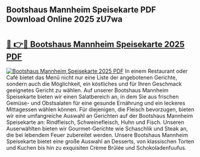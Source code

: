 ## Bootshaus Mannheim Speisekarte PDF Download Online 2025 zU7wa

# <h2><a href="http://gce7jx.nevu.top/?p=Bootshaus+Mannheim+Speisekarte">🔗 👉🔴 Bootshaus Mannheim Speisekarte 2025 PDF</a></h2>

[![Bootshaus Mannheim Speisekarte 2025 PDF](https://i.imgur.com/dBaPXMq.png)](http://gce7jx.nevu.top/?p=Bootshaus+Mannheim+Speisekarte)
In einem Restaurant oder Café bietet das Menü nicht nur eine Liste der angebotenen Gerichte, sondern auch die Möglichkeit, ein köstliches und für Ihren Geschmack geeignetes Gericht zu wählen. Auf unserer Bootshaus Mannheim Speisekarte bieten wir einen Salatbereich an, in dem Sie aus frischen Gemüse- und Obstsalaten für eine gesunde Ernährung und ein leckeres Mittagessen wählen können. Für diejenigen, die Fleisch bevorzugen, bieten wir eine umfangreiche Auswahl an Gerichten auf der Bootshaus Mannheim Speisekarte an: Rindfleisch, Schweinefleisch, Huhn und Fisch. Unseren Auserwählten bieten wir Gourmet-Gerichte wie Schaschlik und Steak an, die bei lebendem Feuer zubereitet werden. Unsere Bootshaus Mannheim Speisekarte bietet eine große Auswahl an Desserts, von klassischen Torten und Kuchen bis hin zu exquisiten Crème Brûlée und Schokoladenfuufus.
